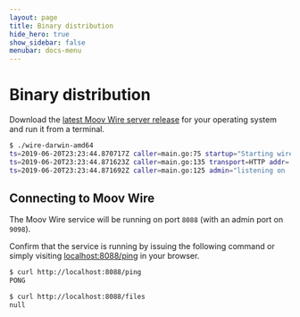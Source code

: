 ```yaml
---
layout: page
title: Binary distribution
hide_hero: true
show_sidebar: false
menubar: docs-menu
---
```


# Binary distribution

Download the [latest Moov Wire server release](https://github.com/moov-io/wire/releases) for your operating system and run it from a terminal.

```sh
$ ./wire-darwin-amd64
ts=2019-06-20T23:23:44.870717Z caller=main.go:75 startup="Starting wire server version v0.2.0"
ts=2019-06-20T23:23:44.871623Z caller=main.go:135 transport=HTTP addr=:8088
ts=2019-06-20T23:23:44.871692Z caller=main.go:125 admin="listening on :9098"
```

## Connecting to Moov Wire

The Moov Wire service will be running on port `8088` (with an admin port on `9098`).

Confirm that the service is running by issuing the following command or simply visiting [localhost:8088/ping](http://localhost:8088/ping) in your browser.

```bash
$ curl http://localhost:8088/ping
PONG

$ curl http://localhost:8088/files
null
```
